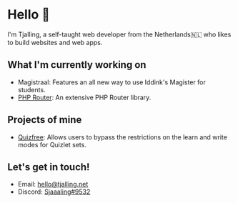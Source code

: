 # Hello 👋

I'm Tjalling, a self-taught web developer from the Netherlands🇳🇱 who likes to build websites and web apps.

## What I'm currently working on

- Magistraal: Features an all new way to use Iddink's Magister for students.
- [PHP Router](https://github.com/tjallingf/php-router/): An extensive PHP Router library.

## Projects of mine
- [Quizfree](https://github.com/tjallingf/quizfree/): Allows users to bypass the restrictions on the learn and write modes for Quizlet sets.

## Let's get in touch!

- Email: [hello@tjalling.net](mailto:hello@tjalling.net)
- Discord: [Sjaaaling#9532](https://discord.com/users/512328135698808832)
